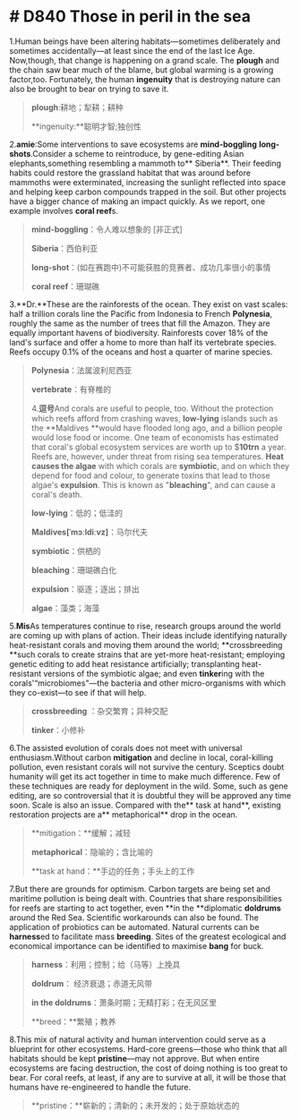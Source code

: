 # # D840 Those in peril in the sea  
1.Human beings have been altering habitats—sometimes deliberately and sometimes accidentally—at least since the end of the last Ice Age. Now,though, that change is happening on a grand scale. The **plough** and the chain saw bear much of the blame, but global warming is a growing factor,too. Fortunately, the human **ingenuity** that is destroying nature can also be brought to bear on trying to save it.

> **plough**:耕地；犁耕；耕种
 > 
> **ingenuity:**聪明才智;独创性
 > 

2.**amie**:Some interventions to save ecosystems are **mind-boggling** **long-shots**.Consider a scheme to reintroduce, by gene-editing Asian elephants,something resembling a mammoth to** Siberia**. Their feeding habits could restore the grassland habitat that was around before mammoths were exterminated, increasing the sunlight reflected into space and helping keep carbon compounds trapped in the soil. But other projects have a bigger chance of making an impact quickly. As we report, one example involves **coral reef**s.

> **mind-boggling**：令人难以想象的 [非正式]
 > 
> **Siberia**：西伯利亚
 > 
> **long-shot**：(如在赛跑中)不可能获胜的竞赛者、成功几率很小的事情
 > 
> **coral reef**：珊瑚礁
 > 

3.**Dr.**These are the rainforests of the ocean. They exist on vast scales: half a trillion corals line the Pacific from Indonesia to French **Polynesia**, roughly the same as the number of trees that fill the Amazon. They are equally important havens of biodiversity. Rainforests cover 18% of the land's surface and offer a home to more than half its vertebrate species. Reefs occupy 0.1% of the oceans and host a quarter of marine species.

> **Polynesia**：法属波利尼西亚
 > 
> **vertebrate**：有脊椎的
 > 
> 4.**逗号**And corals are useful to people, too. Without the protection which reefs afford from crashing waves, **low-lying** islands such as the **Maldives **would have flooded long ago, and a billion people would lose food or income. One team of economists has estimated that coral's global ecosystem services are worth up to $**10trn** a year. Reefs are, however, under threat from rising sea temperatures. **Heat causes the algae** with which corals are **symbiotic**, and on which they depend for food and colour, to generate toxins that lead to those algae's **expulsion**. This is known as "**bleaching**", and can cause a coral's death.
 > 
> **low-lying**：低的；低洼的
 > 
> **Maldives[ˈmɔːldiːvz]**：马尔代夫
 > 
> **symbiotic**：供栖的
 > 
> **bleaching**：珊瑚礁白化
 > 
> **expulsion**：驱逐；逐出；排出
 > 
> **algae**：藻类；海藻
 > 

5.**Mis**As temperatures continue to rise, research groups around the world are coming up with plans of action. Their ideas include identifying naturally heat-resistant corals and moving them around the world; **crossbreeding **such corals to create strains that are yet-more heat-resistant; employing genetic editing to add heat resistance artificially; transplanting heat-resistant versions of the symbiotic algae; and even **tinker**ing with the corals'“microbiomes"—the bacteria and other micro-organisms with which they co-exist—to see if that will help.

> **crossbreeding** ：杂交繁育；异种交配
 > 
> **tinker**：小修补
 > 

6.The assisted evolution of corals does not meet with universal enthusiasm.Without carbon **mitigation** and decline in local, coral-killing pollution, even resistant corals will not survive the century. Sceptics doubt humanity will get its act together in time to make much difference. Few of these techniques are ready for deployment in the wild. Some, such as gene editing, are so controversial that it is doubtful they will be approved any time soon. Scale is also an issue. Compared with the** task at hand**, existing restoration projects are a** metaphorical** drop in the ocean.

> **mitigation：**缓解；减轻
 > 
> **metaphorical**：隐喻的；含比喻的
 > 
> **task at hand：**手边的任务；手头上的工作
 > 

7.But there are grounds for optimism. Carbon targets are being set and maritime pollution is being dealt with. Countries that share responsibilities for reefs are starting to act together, even **in the **diplomatic **doldrums** around the Red Sea. Scientific workarounds can also be found. The application of probiotics can be automated. Natural currents can be **harness**ed to facilitate mass **breeding**. Sites of the greatest ecological and economical importance can be identified to maximise **bang** for buck.

> **harness**：利用；控制；给（马等）上挽具
 > 
> **doldrum**： 经济衰退；赤道无风带
 > 
> **in the doldrums**：萧条时期；无精打彩；在无风区里
 > 
> **breed：**繁殖；教养
 > 

8.This mix of natural activity and human intervention could serve as a blueprint for other ecosystems. Hard-core greens—those who think that all habitats should be kept **pristine**—may not approve. But when entire ecosystems are facing destruction, the cost of doing nothing is too great to bear. For coral reefs, at least, if any are to survive at all, it will be those that humans have re-engineered to handle the future.

> **pristine：**崭新的；清新的；未开发的；处于原始状态的
 > 

